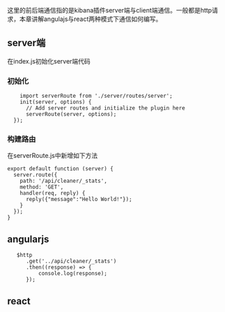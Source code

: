 这里的前后端通信指的是kibana插件server端与client端通信。一般都是http请求，本章讲解angulajs与react两种模式下通信如何编写。

## server端
在index.js初始化server端代码
### 初始化
```
    import serverRoute from './server/routes/server';
    init(server, options) {
      // Add server routes and initialize the plugin here
      serverRoute(server, options);
  });
```
### 构建路由
在serverRoute.js中新增如下方法
```
export default function (server) {
  server.route({
    path: '/api/cleaner/_stats',
    method: 'GET',
    handler(req, reply) {
      reply({"message":"Hello World!"});
    }
  });
}
```

## angularjs
```
   $http
      .get('../api/cleaner/_stats')
      .then((response) => {
          console.log(response);
      });
```
## react
